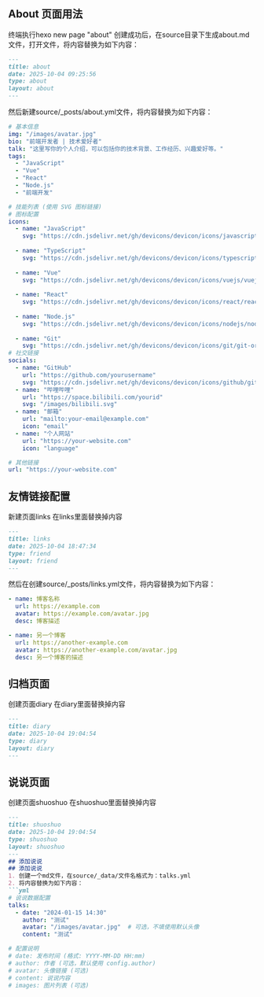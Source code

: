 ## About 页面用法
终端执行hexo new page "about"
创建成功后，在source目录下生成about.md文件，打开文件，将内容替换为如下内容：
```markdown
---
title: about
date: 2025-10-04 09:25:56
type: about
layout: about
---
```
然后新建source/_posts/about.yml文件，将内容替换为如下内容：
```yml
# 基本信息
img: "/images/avatar.jpg"
bio: "前端开发者 | 技术爱好者"
talk: "这里写你的个人介绍，可以包括你的技术背景、工作经历、兴趣爱好等。"
tags:
  - "JavaScript"
  - "Vue"
  - "React"
  - "Node.js"
  - "前端开发"

# 技能列表 (使用 SVG 图标链接)
# 图标配置
icons:
  - name: "JavaScript"
    svg: "https://cdn.jsdelivr.net/gh/devicons/devicon/icons/javascript/javascript-original.svg"
    
  - name: "TypeScript" 
    svg: "https://cdn.jsdelivr.net/gh/devicons/devicon/icons/typescript/typescript-original.svg"
    
  - name: "Vue"
    svg: "https://cdn.jsdelivr.net/gh/devicons/devicon/icons/vuejs/vuejs-original.svg"
    
  - name: "React"
    svg: "https://cdn.jsdelivr.net/gh/devicons/devicon/icons/react/react-original.svg"
    
  - name: "Node.js"
    svg: "https://cdn.jsdelivr.net/gh/devicons/devicon/icons/nodejs/nodejs-original.svg"
    
  - name: "Git"
    svg: "https://cdn.jsdelivr.net/gh/devicons/devicon/icons/git/git-original.svg"
# 社交链接
socials:
  - name: "GitHub"
    url: "https://github.com/yourusername"
    svg: "https://cdn.jsdelivr.net/gh/devicons/devicon/icons/github/github-original.svg"
  - name: "哔哩哔哩"
    url: "https://space.bilibili.com/yourid"
    svg: "/images/bilibili.svg"
  - name: "邮箱"
    url: "mailto:your-email@example.com"
    icon: "email"
  - name: "个人网站"
    url: "https://your-website.com"
    icon: "language"

# 其他链接
url: "https://your-website.com"
```
## 友情链接配置
新建页面links
在links里面替换掉内容
```markdown
---
title: links
date: 2025-10-04 18:47:34
type: friend
layout: friend
---
```
然后在创建source/_posts/links.yml文件，将内容替换为如下内容：
```yml
- name: 博客名称
  url: https://example.com
  avatar: https://example.com/avatar.jpg
  desc: 博客描述

- name: 另一个博客
  url: https://another-example.com
  avatar: https://another-example.com/avatar.jpg
  desc: 另一个博客的描述
```
## 归档页面
创建页面diary
在diary里面替换掉内容
```markdown
---
title: diary
date: 2025-10-04 19:04:54
type: diary
layout: diary
---
```
## 说说页面
创建页面shuoshuo
在shuoshuo里面替换掉内容
```markdown
---
title: shuoshuo
date: 2025-10-04 19:04:54
type: shuoshuo
layout: shuoshuo
---
## 添加说说
## 添加说说
1. 创建一个md文件，在source/_data/文件名格式为：talks.yml
2. 将内容替换为如下内容：
```yml
# 说说数据配置
talks:
  - date: "2024-01-15 14:30"
    author: "测试"
    avatar: "/images/avatar.jpg"  # 可选，不填使用默认头像
    content: "测试"

# 配置说明
# date: 发布时间 (格式: YYYY-MM-DD HH:mm)
# author: 作者 (可选，默认使用 config.author)
# avatar: 头像链接 (可选)
# content: 说说内容
# images: 图片列表 (可选)
```

